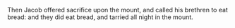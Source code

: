 Then Jacob offered sacrifice upon the mount, and called his brethren to eat bread: and they did eat bread, and tarried all night in the mount.
